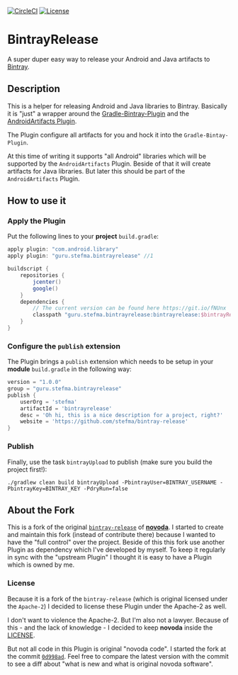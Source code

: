 [![CircleCI](https://circleci.com/gh/StefMa/bintray-release.svg?style=svg)](https://circleci.com/gh/StefMa/bintray-release)
[![License](https://img.shields.io/badge/License-Apache%202.0-blue.svg)](https://opensource.org/licenses/Apache-2.0)
# BintrayRelease
A super duper easy way to release your Android and Java artifacts to [Bintray](https://bintray.com).


## Description
This is a helper for releasing Android and Java libraries to Bintray. 
Basically it is "just" a wrapper around the [Gradle-Bintray-Plugin](https://github.com/bintray/gradle-bintray-plugin) and the [AndroidArtifacts Plugin](https://github.com/StefMa/AndroidArtifacts).

The Plugin configure all artifacts for you and hock it into the `Gradle-Bintay-Plugin`.

At this time of writing it supports "all Android" libraries which will be supported by the `AndroidArtifacts` Plugin.
Beside of that it will create artifacts for Java libraries. But later this should be part of the `AndroidArtifacts` Plugin.

## How to use it
### Apply the Plugin
Put the following lines to your **project** `build.gradle`:

```groovy
apply plugin: "com.android.library"
apply plugin: "guru.stefma.bintrayrelease" //1

buildscript {
    repositories {
        jcenter()
        google()
    }
    dependencies {
        // The current version can be found here https://git.io/fNUnx
        classpath "guru.stefma.bintrayrelease:bintrayrelease:$bintrayReleaseVersion"
    }
}
```

### Configure the `publish` extension
The Plugin brings a `publish` extension which needs to be setup in your **module** `build.gradle` in the following way:

```groovy
version = "1.0.0"
group = "guru.stefma.bintrayrelease"
publish {
    userOrg = 'stefma'
    artifactId = 'bintrayrelease'
    desc = 'Oh hi, this is a nice description for a project, right?'
    website = 'https://github.com/stefma/bintray-release'
}

```

### Publish
Finally, use the task `bintrayUpload` to publish (make sure you build the project first!):

```
./gradlew clean build bintrayUpload -PbintrayUser=BINTRAY_USERNAME -PbintrayKey=BINTRAY_KEY -PdryRun=false
```

## About the Fork
This is a fork of the original [`bintray-release`](https://github.com/novoda/bintray-release) of [**novoda**](https://novoda.com/).
I started to create and maintain this fork (instead of contribute there) because I wanted to have the "full control" over the project.
Beside of this this fork use another Plugin as dependency which I've developed by myself. To keep it regularly in sync with 
the "upstream Plugin" I thought it is easy to have a Plugin which is owned by me.

### License  
Because it is a fork of the `bintray-release` (which is original licensed under the `Apache-2`) I decided to license these
Plugin under the Apache-2 as well.

I don't want to violence the Apache-2. But I'm also not a lawyer. Because of this - and the lack of knowledge - I decided to keep
**novoda** inside the [LICENSE](LICENSE.txt). 

But not all code in this Plugin is original "novoda code". I started the fork at the commit [`0d998ad`](https://github.com/StefMa/bintray-release/commit/0d998ad9cf4f822be2bcbffaf02bbee881f13101).
Feel free to compare the latest version with the commit to see a diff about "what is new and what is original novoda software".   
